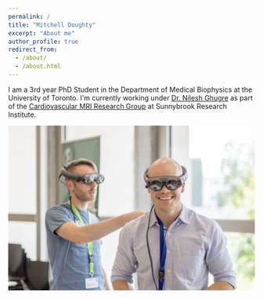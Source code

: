 ```yaml
---
permalink: /
title: "Mitchell Doughty"
excerpt: "About me"
author_profile: true
redirect_from: 
  - /about/
  - /about.html
---
```

I am a 3rd year PhD Student in the Department of Medical Biophysics at the University of Toronto. I'm currently working under [Dr. Nilesh Ghugre](https://medbio.utoronto.ca/faculty/ghugre) as part of the [Cardiovascular MRI Research Group](https://sunnybrook.ca/research/content/?page=sri-groups-cmri) at Sunnybrook Research Institute.

![me](/images/mitch-holo.jpg)